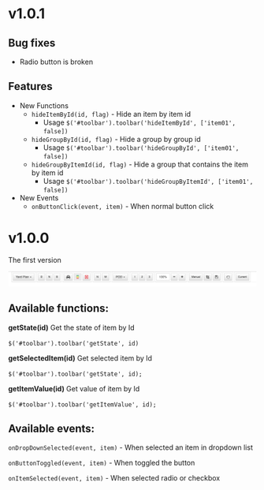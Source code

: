 # v1.0.1
## Bug fixes
- Radio button is broken 

## Features
- New Functions
    - `hideItemById(id, flag)` - Hide an item by item id
        - Usage `$('#toolbar').toolbar('hideItemById', ['item01', false])`
    - `hideGroupById(id, flag)` - Hide a group by group id
        - Usage `$('#toolbar').toolbar('hideGroupById', ['item01', false])`
    - `hideGroupByItemId(id, flag)` - Hide a group that contains the item by item id
        - Usage `$('#toolbar').toolbar('hideGroupByItemId', ['item01', false])`
- New Events
    - `onButtonClick(event, item)` - When normal button click


# v1.0.0
The first version

![Example](https://github.com/lucduong/jquery-toolbar/blob/master/screenshots/ExampleToolbar.png)

## Available functions:
**getState(id)**
Get the state of item by Id

`$('#toolbar').toolbar('getState', id)`

**getSelectedItem(id)**
Get selected item by Id

`$('#toolbar').toolbar('getState', id);`

**getItemValue(id)**
Get value of item by Id

`$('#toolbar').toolbar('getItemValue', id);`

## Available events:
`onDropDownSelected(event, item)` - When selected an item in dropdown list

`onButtonToggled(event, item)` - When toggled the button

`onItemSelected(event, item)` - When selected radio or checkbox